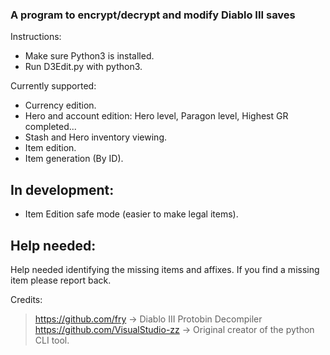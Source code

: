 ### A program to encrypt/decrypt and modify Diablo III saves
Instructions:
- Make sure Python3 is installed.
- Run D3Edit.py with python3.

Currently supported:

- Currency edition.
- Hero and account edition: Hero level, Paragon level, Highest GR completed...
- Stash and Hero inventory viewing.
- Item edition.
- Item generation (By ID).


In development:
----
- Item Edition safe mode (easier to make legal items).

Help needed:
----
Help needed identifying the missing items and affixes.
If you find a missing item please report back.

Credits:
> https://github.com/fry -> Diablo III Protobin Decompiler
> https://github.com/VisualStudio-zz -> Original creator of the python CLI tool.
